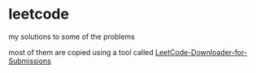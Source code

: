 # leetcode
my solutions to some of the problems

most of them are copied using a tool called [LeetCode-Downloader-for-Submissions](https://github.com/world177/Leetcode-Downloader-for-Submissions)
